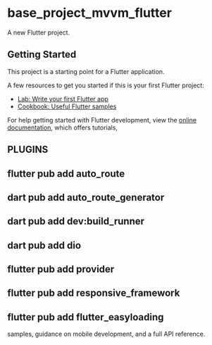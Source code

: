 # base_project_mvvm_flutter

A new Flutter project.

## Getting Started

This project is a starting point for a Flutter application.

A few resources to get you started if this is your first Flutter project:

- [Lab: Write your first Flutter app](https://docs.flutter.dev/get-started/codelab)
- [Cookbook: Useful Flutter samples](https://docs.flutter.dev/cookbook)

For help getting started with Flutter development, view the
[online documentation](https://docs.flutter.dev/), which offers tutorials,

## PLUGINS
## flutter pub add auto_route
## dart pub add auto_route_generator
## dart pub add dev:build_runner
## dart pub add dio
## flutter pub add provider
## flutter pub add responsive_framework
## flutter pub add flutter_easyloading

samples, guidance on mobile development, and a full API reference.
